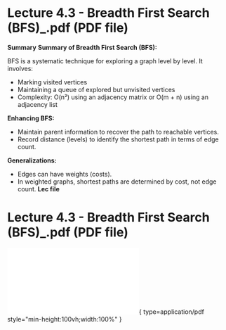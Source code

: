 # Lecture 4.3 - Breadth First Search (BFS)_.pdf (PDF file)
**Summary**
**Summary of Breadth First Search (BFS):**

BFS is a systematic technique for exploring a graph level by level. It involves:
- Marking visited vertices
- Maintaining a queue of explored but unvisited vertices
- Complexity: O(n²) using an adjacency matrix or O(m + n) using an adjacency list

**Enhancing BFS:**
- Maintain parent information to recover the path to reachable vertices.
- Record distance (levels) to identify the shortest path in terms of edge count.

**Generalizations:**
- Edges can have weights (costs).
- In weighted graphs, shortest paths are determined by cost, not edge count.
**Lec file**
# Lecture 4.3 - Breadth First Search (BFS)_.pdf (PDF file)
![Alt text](<./Lecture 4.3 - Breadth First Search (BFS)_.pdf>){ type=application/pdf style="min-height:100vh;width:100%" }